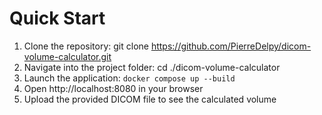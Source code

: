 # Quick Start
1. Clone the repository: git clone https://github.com/PierreDelpy/dicom-volume-calculator.git
2. Navigate into the project folder: cd ./dicom-volume-calculator
3. Launch the application: ```docker compose up --build```
4. Open http://localhost:8080 in your browser
5. Upload the provided DICOM file to see the calculated volume
